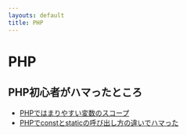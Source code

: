 ```yaml
---
layouts: default
title: PHP
---
```


# PHP

## PHP初心者がハマったところ

* [PHPではまりやすい変数のスコープ](var_scope.html)
* [PHPでconstとstaticの呼び出し方の違いでハマった](const_static.html)
